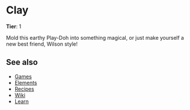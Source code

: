 # Clay

**Tier**: 1

Mold this earthy Play-Doh into something magical, or just make yourself a new best friend, Wilson style!

## See also

* [Games](/wiki/games)
* [Elements](/wiki/elements)
* [Recipes](/wiki/recipes)
* [Wiki](/wiki/index)
* [Learn](/learn/index)